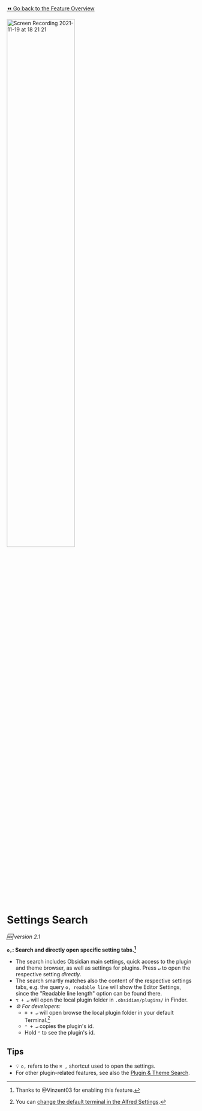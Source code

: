 [⏪ Go back to the Feature Overview](../README.md#feature-overview)

<img src="https://user-images.githubusercontent.com/73286100/142665796-c588ec37-97b2-446a-841c-e19a92ecaa22.gif" alt="Screen Recording 2021-11-19 at 18 21 21" width=60%>

# Settings Search
*🆕 version 2.1*

**`o,`: Search and directly open specific setting tabs.[^1]**
- The search includes Obsidian main settings, quick access to the plugin and theme browser, as well as settings for plugins. Press `↵` to open the respective setting *directly*.
- The search smartly matches also the content of the respective settings tabs, e.g. the query `o, readable line` will show the Editor Settings, since the "Readable line length" option can be found there.
- `⌥ + ↵` will open the local plugin folder in `.obsidian/plugins/` in Finder.
- _⚙️ For developers:_
	- `⌘ + ↵` will open browse the local plugin folder in your default Terminal.[^2]
	- `⌃ + ↵` copies the plugin's id.
	- Hold `⌃` to see the plugin's id.

## Tips
- 💡 `o,` refers to the `⌘ ,` shortcut used to open the settings.
- For other plugin-related features, see also the [Plugin & Theme Search](Plugin%20and%20Theme%20Search.md).

[^1]: Thanks to @Vinzent03 for enabling this feature.
[^2]: You can [change the default terminal in the Alfred Settings](https://www.alfredapp.com/help/features/terminal/).

